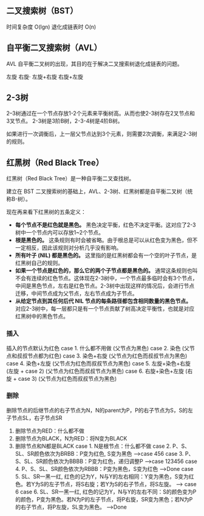 
## 二叉搜索树（BST）

时间复杂度 O(lgn)
退化成链表时 O(n)

## 自平衡二叉搜索树（AVL）

AVL 自平衡二叉树的出现，其目的在于解决二叉搜索树退化成链表的问题。

左旋
右旋·
左旋+右旋
右旋+左旋

## 2-3树

2–3树通过在一个节点存放1-2个元素来平衡树高。从而也使2-3树存在2叉节点和3叉节点。
2-3树是3阶B树，2-3-4树是4阶B树。

如果进行一次调衡后，上一层父节点达到3个元素，则需要2次调衡，来满足2-3树的规则。

## 红黑树（Red Black Tree）

红黑树（Red Black Tree）是一种自平衡二叉查找树。

建立在 BST 二叉搜索树的基础上，AVL、2-3树、红黑树都是自平衡二叉树（统称B-树）。

现在再来看下红黑树的五条定义：

- **每个节点不是红色就是黑色。**
    黑色决定平衡，红色不决定平衡。这对应了2-3树中一个节点内可以存放1~2个节点。
- **根是黑色的。**
    这条规则有时会被省略。由于根总是可以从红色变为黑色，但不一定相反，因此该规则对分析几乎没有影响。
- **所有叶子 (NIL) 都是黑色的。**
    这里指的是红黑树都会有一个空的叶子节点，是红黑树自己的规则。
- **如果一个节点是红色的，那么它的两个子节点都是黑色的。**
    通常这条规则也叫不会有连续的红色节点。这体现在2-3树中，一个节点最多临时会有3个节点，中间是黑色节点，左右是红色节点。2-3树中出现这样的情况后，会进行节点迁移，中间节点成为父节点，左右节点成为子节点。
- **从给定节点到其任何后代 NIL 节点的每条路径都包含相同数量的黑色节点。**
    对应2-3树中，每一层都只是有一个节点贡献了树高决定平衡性，也就是对应红黑树中的黑色节点。

### 插入
插入的节点默认为红色
case 1. 什么都不用做 (父节点为黑色)
case 2. 染色 (父节点和叔叔节点都为红色)
case 3. 染色+右旋 (父节点为红色而叔叔节点为黑色)
case 4. 染色+左旋 (父节点为红色而叔叔节点为黑色)
case 5. 左旋+染色+右旋 (左旋 + case 2) (父节点为红色而叔叔节点为黑色)
case 6. 右旋+染色+左旋 (右旋 + case 3) (父节点为红色而叔叔节点为黑色)

### 删除
删除节点的后继节点的右子节点为N，N的parent为P，P的右子节点为S，S的左子节点SL，右子节点SR

1. 删除节点为RED：什么都不做
2. 删除节点为BLACK，N为RED：将N变为BLACK
3. 删除节点和N都是BLACK
    case 1. N是根节点：什么都不做
    case 2. P、S、SL、SR颜色依次为BRBB：P变为红色, S变为黑色    -->case 456
    case 3. P、S、SL、SR颜色依次为BBBB：P变为红色，递归调整P    -->case 123456
    case 4. P、S、SL、SR颜色依次为RBBB：P变为黑色，S变为红色    -->Done
    case 5. SL、SR一黑一红, 红色的记为Y，N与Y的左右相同：Y变为黑色，S变为红色。若Y为S的左子节点，将S右旋；若Y为S的右子节点，将S左旋。 --> case 6
    case 6. SL、SR一黑一红, 红色的记为Y，N与Y的左右不同：S的颜色变为P的颜色，P变为黑色。若N为P的左子节点，将P右旋，SR变为黑色；若N为P的右子节点，将P左旋，SL变为黑色。  -->Done

